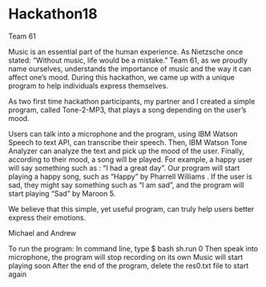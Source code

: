 # Hackathon18
Team 61

Music is an essential part of the human experience. As Nietzsche once stated: “Without music, life would be a mistake.” Team 61, as we proudly name ourselves, understands the importance of music and the way it can affect one’s mood. During this hackathon, we came up with a unique program to help individuals express themselves.

As two first time hackathon participants, my partner and I created a simple program, called Tone-2-MP3,  that plays a song depending on the user’s mood. 

Users can talk into a microphone and the program, using IBM Watson Speech to text API, can transcribe their speech. Then, IBM Watson Tone Analyzer can analyze the text and pick up the mood of the user. Finally, according to their mood, a song will be played. For example, a happy user will say something such as : “I had a great day”. Our program will start playing a happy song, such as “Happy” by Pharrell Williams . If the user is sad, they might say something such as “I am sad”, and the program will start playing “Sad” by Maroon 5.

We believe that this simple, yet useful program, can truly help users better express their emotions.

Michael and Andrew


To run the program:
In command line, type $ bash sh.run 0
Then speak into microphone, the program will stop recording on its own
Music will start playing soon
After the end of the program, delete the res0.txt file to start again





